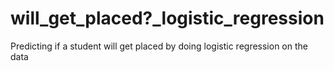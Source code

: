 # will_get_placed?_logistic_regression
Predicting if a student will get placed by doing logistic regression on the data
